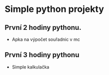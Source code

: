 # Simple python projekty

## První 2 hodiny pythonu. 
- Apka na výpočet souřadnic v mc

## První 3 hodiny pythonu
- Simple kalkulačka 
